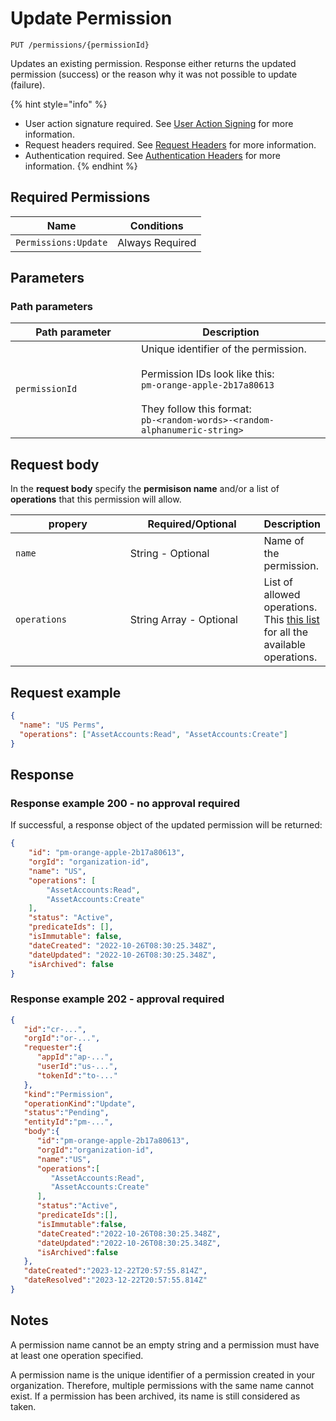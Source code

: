 # Update Permission

`PUT /permissions/{permissionId}`

Updates an existing permission. Response either returns the updated permission (success) or the reason why it was not possible to update (failure).

{% hint style="info" %}
* User action signature required. See [User Action Signing](../../authentication/user-action-signing/) for more information.
* Request headers required. See [Request Headers](../../../getting-started/request-headers.md) for more information.
* Authentication required. See [Authentication Headers](../../../getting-started/request-headers.md#authentication-headers) for more information.
{% endhint %}

## Required Permissions

| Name                 | Conditions      |
| -------------------- | --------------- |
| `Permissions:Update` | Always Required |

## Parameters <a href="#parameters.1" id="parameters.1"></a>

### Path parameters <a href="#path-parameters" id="path-parameters"></a>

<table><thead><tr><th width="185.03785488958988">Path parameter</th><th>Description</th></tr></thead><tbody><tr><td><code>permissionId</code></td><td>Unique identifier of the permission.<br><br>Permission IDs look like this:<br><code>pm-orange-apple-2b17a80613</code><br><br>They follow this format:<br><code>pb-&#x3C;random-words>-&#x3C;random-alphanumeric-string></code></td></tr></tbody></table>

## Request body <a href="#request-body" id="request-body"></a>

In the **request body** specify the **permisison name** and/or a list of **operations** that this permission will allow.

<table><thead><tr><th width="177">propery</th><th width="204">Required/Optional</th><th>Description</th></tr></thead><tbody><tr><td><code>name</code></td><td>String - Optional</td><td>Name of the permission.</td></tr><tr><td><code>operations</code></td><td>String Array - Optional</td><td>List of allowed operations. <br>This <a href="../permissions-overview.md#list-of-operations">this list</a> for all the available operations.</td></tr></tbody></table>

## Request example <a href="#request-example.1" id="request-example.1"></a>

```JSON
{
  "name": "US Perms",
  "operations": ["AssetAccounts:Read", "AssetAccounts:Create"]
}
```

## Response <a href="#response" id="response"></a>

### Response example 200 - no approval required <a href="#response-example" id="response-example"></a>

If successful, a response object of the updated permission will be returned:

```json
{
    "id": "pm-orange-apple-2b17a80613",
    "orgId": "organization-id",
    "name": "US",
    "operations": [
        "AssetAccounts:Read",
        "AssetAccounts:Create"
    ],
    "status": "Active",
    "predicateIds": [],
    "isImmutable": false,
    "dateCreated": "2022-10-26T08:30:25.348Z",
    "dateUpdated": "2022-10-26T08:30:25.348Z",
    "isArchived": false
}
```

### Response example 202 - approval required <a href="#response-example" id="response-example"></a>

```json
{
   "id":"cr-...",
   "orgId":"or-...",
   "requester":{
      "appId":"ap-...",
      "userId":"us-...",
      "tokenId":"to-..."
   },
   "kind":"Permission",
   "operationKind":"Update",
   "status":"Pending",
   "entityId":"pm-...",
   "body":{
      "id":"pm-orange-apple-2b17a80613",
      "orgId":"organization-id",
      "name":"US",
      "operations":[
         "AssetAccounts:Read",
         "AssetAccounts:Create"
      ],
      "status":"Active",
      "predicateIds":[],
      "isImmutable":false,
      "dateCreated":"2022-10-26T08:30:25.348Z",
      "dateUpdated":"2022-10-26T08:30:25.348Z",
      "isArchived":false
   },
   "dateCreated":"2023-12-22T20:57:55.814Z",
   "dateResolved":"2023-12-22T20:57:55.814Z"
}
```

## Notes <a href="#notes" id="notes"></a>

A permission name cannot be an empty string and a permission must have at least one operation specified.

A permission name is the unique identifier of a permission created in your organization. Therefore, multiple permissions with the same name cannot exist. If a permission has been archived, its name is still considered as taken.
